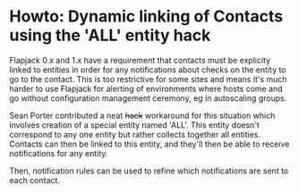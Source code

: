 # Howto: Dynamic linking of Contacts using the 'ALL' entity hack

Flapjack 0.x and 1.x have a requirement that contacts must be explicity linked to entities in order for any notifications about checks on the entity to go to the contact. This is too restrictive for some sites and means it's much harder to use Flapjack for alerting of environments where hosts come and go without configuration management ceremony, eg in autoscaling groups.

Sean Porter contributed a neat ~~hack~~ workaround for this situation which involves creation of a special entity named 'ALL'. This entity doesn't correspond to any one entity but rather collects together all entities. Contacts can then be linked to this entity, and they'll then be able to receive notifications for any entity.

Then, notification rules can be used to refine which notifications are sent to each contact.



